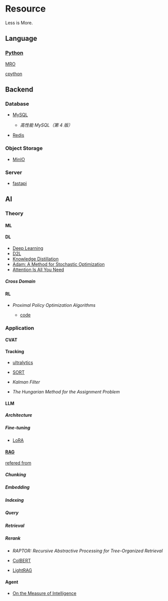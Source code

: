 # Resource

Less is More.

## Language

### [Python](https://docs.python.org/3/)

[MRO](https://opendylan.org/_static/c3-linearization.pdf)

[cpython](https://github.com/python/cpython)

## Backend

### Database

- [MySQL](https://dev.mysql.com/doc/refman/8.4/en/)

  - _高性能 MySQL（第 4 版）_

- [Redis](https://redis.io/docs/latest/develop/)

### Object Storage

- [MinIO](https://docs.min.io/enterprise/aistor-object-store/)

### Server

- [fastapi](https://fastapi.tiangolo.com/)

## AI

### Theory

#### ML

#### DL

- [Deep Learning](https://github.com/exacity/deeplearningbook-chinese)
- [D2L](https://zh.d2l.ai/)
- [Knowledge Distillation](https://arxiv.org/abs/1503.02531)
- [Adam: A Method for Stochastic Optimization](https://arxiv.org/abs/1412.6980)
- [Attention Is All You Need](https://arxiv.org/abs/1706.03762)

##### Cross Domain

#### RL

- _Proximal Policy Optimization Algorithms_

  - [code](https://github.com/nikhilbarhate99/PPO-PyTorch)

### Application

#### CVAT

#### Tracking

- [ultralytics](https://docs.ultralytics.com/zh/)

- [SORT](https://arxiv.org/abs/1602.00763)

- _Kalman Filter_

- _The Hungarian Method for the Assignment Problem_

#### LLM

##### Architecture

##### Fine-tuning

- [LoRA](https://arxiv.org/abs/2106.09685)

#### [RAG](https://arxiv.org/abs/2005.11401)

[refered from](https://syhya.github.io/zh/)

##### Chunking

##### Embedding

##### Indexing

##### Query

##### Retrieval

##### Rerank

#####

- _RAPTOR: Recursive Abstractive Processing for Tree-Organized Retrieval_

- [ColBERT](https://github.com/stanford-futuredata/ColBERT)

- [LightRAG](https://github.com/HKUDS/LightRAG)

#### Agent

- [On the Measure of Intelligence](https://arxiv.org/abs/1911.01547v2)
